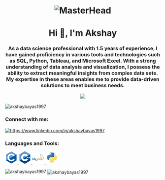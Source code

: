 <h1 style="text-align: center;">
  <img src="https://www.gizmodo.com.au/wp-content/uploads/sites/2/2015/12/16/mcuheoyzl3keydukmeig.gif?quality=80&resize=832,468" alt="MasterHead">
</h1>
<h1 align="center">Hi 👋, I'm Akshay</h1>
<h3 align="center">As a data science professional with 1.5 years of experience, I have gained proficiency in various tools and technologies such as SQL, Python, Tableau, and Microsoft Excel. With a strong understanding of data analysis and visualization, I possess the ability to extract meaningful insights from complex data sets. My expertise in these areas enables me to provide data-driven solutions to meet business needs.</h3>

<p align="center">
  <img src="https://cdn.dribbble.com/users/2172077/screenshots/7111446/media/9427caeb8c1e8ee48c47adc935c77785.gif">
</p>
<p align="left"> <img src="https://komarev.com/ghpvc/?username=akshaybayas1997&label=Profile%20views&color=0e75b6&style=flat" alt="akshaybayas1997" /> </p>

<h3 align="left">Connect with me:</h3>
<p align="left">
<a href="https://linkedin.com/in/https://www.linkedin.com/in/akshaybayas1997" target="blank"><img align="center" src="https://raw.githubusercontent.com/rahuldkjain/github-profile-readme-generator/master/src/images/icons/Social/linked-in-alt.svg" alt="https://www.linkedin.com/in/akshaybayas1997" height="30" width="40" /></a>
</p>

<h3 align="left">Languages and Tools:</h3>
<p align="left"> <a href="https://www.cprogramming.com/" target="_blank" rel="noreferrer"> <img src="https://raw.githubusercontent.com/devicons/devicon/master/icons/c/c-original.svg" alt="c" width="40" height="40"/> </a> <a href="https://www.w3schools.com/cpp/" target="_blank" rel="noreferrer"> <img src="https://raw.githubusercontent.com/devicons/devicon/master/icons/cplusplus/cplusplus-original.svg" alt="cplusplus" width="40" height="40"/> </a> <a href="https://www.mysql.com/" target="_blank" rel="noreferrer"> <img src="https://raw.githubusercontent.com/devicons/devicon/master/icons/mysql/mysql-original-wordmark.svg" alt="mysql" width="40" height="40"/> </a> <a href="https://www.python.org" target="_blank" rel="noreferrer"> <img src="https://raw.githubusercontent.com/devicons/devicon/master/icons/python/python-original.svg" alt="python" width="40" height="40"/> </a> </p>

<p><img align="left" src="https://github-readme-stats.vercel.app/api/top-langs?username=akshaybayas1997&show_icons=true&locale=en&layout=compact" alt="akshaybayas1997" /></p>

<p>&nbsp;<img align="center" src="https://github-readme-stats.vercel.app/api?username=akshaybayas1997&show_icons=true&locale=en" alt="akshaybayas1997" /></p>

